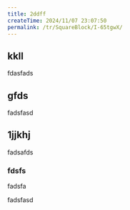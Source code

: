 ```yaml
---
title: 2ddff
createTime: 2024/11/07 23:07:50
permalink: /tr/SquareBlock/I-65tgwX/
---
```

## kkll
fdasfads

## gfds
fadsfasd

## 1jjkhj
fadsafds

### fdsfs 
fadsfa


fadsfasd
